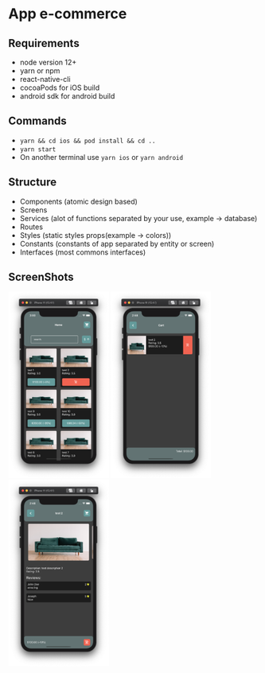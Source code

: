 # App e-commerce

## Requirements

- node version 12+
- yarn or npm
- react-native-cli
- cocoaPods for iOS build
- android sdk for android build

## Commands

- `yarn && cd ios && pod install && cd ..`
- `yarn start`
- On another terminal use `yarn ios` or `yarn android`

## Structure

- Components (atomic design based)
- Screens
- Services (alot of functions separated by your use, example -> database)
- Routes
- Styles (static styles props(example -> colors))
- Constants (constants of app separated by entity or screen)
- Interfaces (most commons interfaces)

## ScreenShots

<img  alt="Home"  src=".github/images/home.png"  width="40%">
<img  alt="Cart"  src=".github/images/cart.png"  width="40%">
<img  alt="Product"  src=".github/images/product.png"  width="40%">
